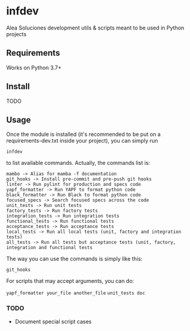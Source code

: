 # infdev

Alea Soluciones development utils & scripts meant to be used in Python projects


## Requirements

Works on Python 3.7+

## Install

TODO

## Usage

Once the module is installed (it's recommended to be put on a requirements-dev.txt inside your project), you can simply run

`infdev`

to list available commands. Actually, the commands list is:

```
mambo -> Alias for mamba -f documentation
git_hooks -> Install pre-commit and pre-push git hooks
linter -> Run pylint for production and specs code
yapf_formatter -> Run YAPF to format python code
black_formatter -> Run Black to format python code
focused_specs -> Search focused specs across the code
unit_tests -> Run unit tests
factory_tests -> Run factory tests
integration_tests -> Run integration tests
functional_tests -> Run functional tests
acceptance_tests -> Run acceptance tests
local_tests -> Run all local tests (unit, factory and integration tests)
all_tests -> Run all tests but acceptance tests (unit, factory, integration and functional tests
```

The way you can use the commands is simply like this:

`git_hooks`

For scripts that may accept arguments, you can do:

`yapf_formatter your_file another_file`
`unit_tests doc`



### TODO

- Document special script cases
